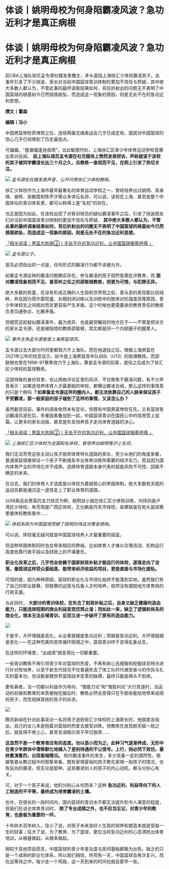 # 体谈丨姚明母校为何身陷霸凌风波？急功近利才是真正病根

# 体谈丨姚明母校为何身陷霸凌风波？急功近利才是真正病根

前CBA上海队球员孟令源社媒发表檄文，矛头直指上海徐汇少体校霸凌其子。此事件引发了不少球迷、家长对当前中国篮球青训体制的更加不信任与质疑，其中绝大多数人都认为，不管此事的最终调查结果如何，背后折射出的问题无不表明了中国篮球的根基如今已然摇摇欲坠，而造成这一现象的原因，则是无处不在的急功近利思想。

**撰文丨霍森**

**编辑丨冯小**

中国男篮惨败菲律宾之后，连续两届无缘奥运会几乎已成定局，国民对中国篮球的信心几乎已经降到了历史最低点。

可偏偏，“屋漏偏逢连夜雨”，当此敏感时刻，上海徐汇区青少年体育运动学校竟爆出青训丑闻，
**前上海队球员孟令源在社交媒体上愤然发表控诉，声称就读于该校的其子被同学霸凌长达三个月之久，且教练一直视而不见，在网上引发了热切关注。**

![](https://inews.gtimg.com/news_bt/OfsW5y64LM7aDiylv-t0PV351qg_VVseV6DeAbYPi_kroAA/1000)
_孟令源在社媒发表声音，公开问责徐汇少体校教练。_

徐汇少体校作为上海市最早最著名的体育运动学校之一，曾经培养出过姚明、吴承瑛、谢晖、吴敏霞和陈芋汐等众多体坛名将，可以说，该校在上海、甚至是整个中国体坛的青训体系里，都可以称得上是“名校”的存在。

也正是因为如此，在该校出现了对青训球员的疑似霸凌事件之后，引发了球迷朋友们对当前中国篮球青训体制的更加不信任与质疑，
**其中绝大多数人都认为，不管此事的最终调查结果如何，背后折射出的问题无不表明了中国篮球的根基如今已然摇摇欲坠，而造成这一现象的原因，则是无处不在的急功近利思想。**

[「相关阅读：男篮大败局②丨无处不在的急功近利，让中国篮球根基坍塌
」](https://new.qq.com/rain/a/20230904A03CHE00)

![](https://inews.gtimg.com/news_bt/O3sZQNkH9_TRxzewZLK_W2bjlxiECit0ajTN1uDC6r3CkAA/1000)
_孟令源父子。_

首先必须指出的一点是，任何形式的霸凌行为都不该被允许。

如果孟令源反映的霸凌问题确实存在，参与霸凌的孩子固然急需批评教育，而 **面对霸凌现象视而不见、甚至听之任之的邵联根教练，则更为可恨，与犯罪无异。**

绝大多数的孩童，在没有形成正确的人生观和世界观之前，善与恶的表现都比较纯粹，并且因为荷尔蒙旺盛、长期封闭训练以及训练中的肢体对抗强度高等原因，青少年体校生之间相对而言更容易产生矛盾，这个时候也更需要承担教育责任的教练负责沟通弥合、化解矛盾。

但细究这起疑似霸凌事件，最为诡异、也是最受瞩目的地方在于——不管是控诉方的家长孟令源，还是被指控的教练邵联根，其实都是同一个内部圈子的圈里人。

![](https://inews.gtimg.com/news_bt/OK8tCGA-l3f8Lj5fNa2IukkAXyWRvIr6FYKbriZfUQuYAAA/1000)
_事件主角孟令源曾是上海男篮球员。_

孟令源过去大部分时间里都效力于上海队，而在他退役之后，根据上海男篮在2021年公布的信息显示，如今是上海男篮青年队四队（U13）的助理教练。而邵联根也曾在1996-97赛季效力于上海队，算是孟令源的前辈，退役之后成为了徐汇区少体校的篮球教练。

这层特殊的身份背景，也让网络评论区里的风评，不仅聚焦于霸凌问题，有不少声音表示：如果连培养体育人才最基础的体校，都曝出霸凌丑闻，那么这样的事情真的只是个例吗
**？如果像孟令源这样的圈内人，都无法依靠自己的人脉来保证孩子不受霸凌，那一般家庭的孩子碰到了这样的事情，又该怎么办？**

虽然截至目前，事件的调查依然未有定论，但既有中国男篮惨败在先，又有篮球青训霸凌风波在后，多重因素叠加到一起，中国篮球青训在国民心中的信用雪上加霜，让更多的家长动摇、甚至是失去培养孩子走向体育道路的决心。

[「相关阅读：男篮大败局②丨无处不在的急功近利，让中国篮球根基坍塌
」](https://new.qq.com/rain/a/20230904A03CHE00)

![](https://inews.gtimg.com/news_bt/OTpMZ7X79oW4KxyAz4xfuWi5btA6uZ6T_eYq3K9FLJ2p8AA/1000)
_上海徐汇区少体校为全国知名体校，曾培养出姚明等沪上名将。_

我们无法苛责这些主动让孩子放弃体育特长道路的家长，至少从他们的角度来看，普通家庭很难保证一个孩子不断维系专业体育训练所需要的经济实力，而且因为国内体育产业的市场化并不成熟，选择体育道路本身代表的就是风险不可控、回报不确定的未来。

在过去，我们的体育人才选拔是以体校为基层核心的举国体制，绝大多数有天赋的运动员都是通过这一途径走上了职业体育的道路。

以08奥运会男篮的主力球员为例，姚明自小就在徐汇区少体校训练，刘炜则是卢湾区少体校，朱芳雨是广西区体校，王仕鹏是丹东市体校，易建联是在街头篮球赛里被体校教练看中……

![](https://inews.gtimg.com/news_bt/O7ERlZXzxq8gVVQ0ZaHUojiqzxydl6E1zsJEeudG56eSsAA/1000)
_体校系统为中国篮球贡献了姚明刘炜这对黄金搭档。_

可以说，体校毫无疑问就是中国篮球培养人才最重要的摇篮。

但这种举国体制同时也会带来相应的弊端，比如体育人才难以合理流动、机构运行高度依靠行政手段以及财政上的不堪重负。

**职业化改革之后，几乎完全依赖于国家财政补贴才能运行的体校，逐渐走向了没落，像篮球这样受众基础高、能带来经济收益的项目，更是直接与市场化接轨。**

可惜的是，因为种种原因，篮球的职业化与市场化始终不能落到实地，虽然我们有了自己的职业联赛，但联赛的运营与后备人才的培养，依然没有摆脱地方体育局的行政支援。

与此同时，
**大部分的青训体校，在失去了财政补贴之后，自身又缺乏健康的造血能力，只能选择短期的商业利益变现饮鸩止渴；而如此一来，缺乏了逻辑和体系的商业化，根本无法反哺青训，反而又进一步破坏了原有的造血能力。**

![](https://inews.gtimg.com/news_bt/O3PR9V5AOTvl0px2M50oz42gH7rI0MPVhbxrsg1sTQJgoAA/1000)

于是乎，大环境越是恶化，从业者就越是急功近利；而越是急功近利，大环境就越是恶化——在这种完美的恶性循环困境之中，篮球青训终于变得乱象丛生。

在这样的环境里，“出成绩”就变得比一切都重要。

一些青训教练不再引领青少年对篮球的热爱，不再有耐心去细致和挖掘球员特点进行针对性培养，以至于新生代球员不仅普遍失去了体工队时代艰苦奋斗的作风与扎实的基本功，也没能紧跟世界篮球战术变革的脉搏，最终只能是两头不到岸。

更有甚者，当一切都以利益作为导向、“惟能力论”和“惟胜利论”大行其道时，当运动的初衷和教育的本质被抛在脑后时，教练必然会变得只在乎那些能给他带来成绩的孩子，而忽视掉其他的孩子的诉求。

![](https://inews.gtimg.com/news_bt/OzW_XERhSQA04TAZiwhETGZ_2X1nISrF6VuEpTzpQm4aUAA/1000)

腾讯新闻在针对此事采访一名将孩子送到徐汇少体校的上海家长时，他就直言指出，自己的女儿本是抱着对篮球的热爱去接受训练，但教练在发现她天赋一般之后，就变得不再上心，甚至言语暗示孩子早日放弃……

**这显然不是一个教育者应有的态度。勿以恶小而为之，此种习气逐渐养成，无形中在青少年群体中潜移默化地植入了差别待遇的不公信号。上行，则必然下效仿。最终愈演愈烈，出现极端情况。**
校内霸凌事件的发生，多少具备一定的偶然性，根据笔者从教过程中的观察来看，既有家境富裕的孩子欺负家境一般孩子的情况，也有反向的霸凌，但无论是那种，这些霸凌别人的孩子的内心动机，都与分别心有关。

可，对于一个孩子来说，他的分别心从何而来？这种 **急功近利、利益导向下的人工制造的不平等，最终成为培育霸凌的土壤。**

也许，在很长的一段时间内，国内篮球的青训水平都无法提升到令人满意的程度，但我们在谈论体育青训时，
**除了专业成绩之外，也不应当忘记，对青少年的教育，也是极为重要的一环。**

十年树木百年树人，往小了说，对孩子未来良好人生观的培养和塑造本就是受益一生的财富；往大了说，为了教育、为了篮球，更应当将急功近利的心态清除出体育培训，从根基做起，从根本做起。

相较于其他项目而言，中国篮球的青少年普及度与民间基础都极为出色，缺乏的只是一个成熟的职业化体系，所以我们相信，终究有一天，中国篮球会再次复兴，而在这等待之中，每少走一个弯路，这一天到来的时间也就会更早一些。

